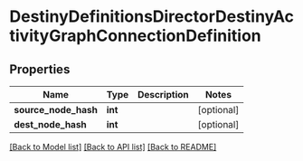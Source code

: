# DestinyDefinitionsDirectorDestinyActivityGraphConnectionDefinition

## Properties
Name | Type | Description | Notes
------------ | ------------- | ------------- | -------------
**source_node_hash** | **int** |  | [optional] 
**dest_node_hash** | **int** |  | [optional] 

[[Back to Model list]](../README.md#documentation-for-models) [[Back to API list]](../README.md#documentation-for-api-endpoints) [[Back to README]](../README.md)


